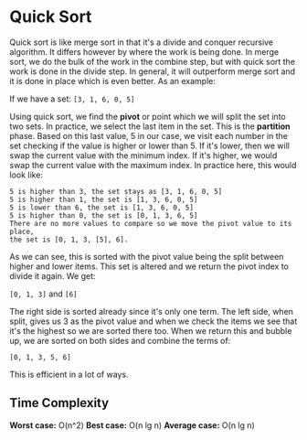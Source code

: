 # Quick Sort

Quick sort is like merge sort in that it's a divide and conquer recursive
algorithm. It differs however by where the work is being done. In merge
sort, we do the bulk of the work in the combine step, but with quick sort
the work is done in the divide step. In general, it will outperform merge
sort and it is done in place which is even better. As an example:

If we have a set: `[3, 1, 6, 0, 5]`

Using quick sort, we find the **pivot** or point which we will split the set
into two sets. In practice, we select the last item in the set. This is the
**partition** phase. Based on this last value, 5 in our case, we visit each
number in the set checking if the value is higher or lower than 5. If it's
lower, then we will swap the current value with the minimum index. If it's
higher, we would swap the current value with the maximum index. In practice
here, this would look like:

```
5 is higher than 3, the set stays as [3, 1, 6, 0, 5]
5 is higher than 1, the set is [1, 3, 6, 0, 5]
5 is lower than 6, the set is [1, 3, 6, 0, 5]
5 is higher than 0, the set is [0, 1, 3, 6, 5]
There are no more values to compare so we move the pivot value to its place,
the set is [0, 1, 3, [5], 6].
```

As we can see, this is sorted with the pivot value being the split between
higher and lower items. This set is altered and we return the pivot index
to divide it again. We get:

`[0, 1, 3]` and `[6]`

The right side is sorted already since it's only one term. The left side,
when split, gives us 3 as the pivot value and when we check the items we
see that it's the highest so we are sorted there too. When we return this
and bubble up, we are sorted on both sides and combine the terms of:

```
[0, 1, 3, 5, 6]
```

This is efficient in a lot of ways.

## Time Complexity

**Worst case:** O(n^2)
**Best case:** O(n lg n)
**Average case:** O(n lg n)
